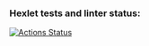 ### Hexlet tests and linter status:
[![Actions Status](https://github.com/GLEXD/python-project-83/actions/workflows/hexlet-check.yml/badge.svg)](https://github.com/GLEXD/python-project-83/actions)
